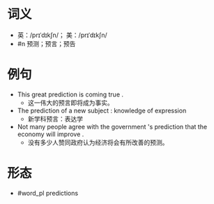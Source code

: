 # 词义
- 英：/prɪˈdɪkʃn/； 美：/prɪˈdɪkʃn/
- #n 预测；预言；预告
# 例句
- This great prediction is coming true .
	- 这一伟大的预言即将成为事实。
- The prediction of a new subject : knowledge of expression
	- 新学科预言：表达学
- Not many people agree with the government 's prediction that the economy will improve .
	- 没有多少人赞同政府认为经济将会有所改善的预测。
# 形态
- #word_pl predictions
